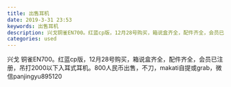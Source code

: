 ```yaml
---
title: 出售耳机
date: 2019-3-31 23:53
keywords: 出售耳机
description: 兴戈铜雀EN700。红蓝cp版，12月28号购买，箱说盒齐全，配件齐全，会员已注册，吊打2000以下入耳式耳机。800人民币出售，不刀，makati自提或grab，微信panjingyu895120
categories: used
---
```

<td class="t_f" id="postmessage_3360399">

兴戈 铜雀EN700。红蓝cp版，12月28号购买，箱说盒齐全，配件齐全，会员已注册，吊打2000以下入耳式耳机。800人民币出售，不刀，makati自提或grab，微信panjingyu895120<br/>
<img alt="" border="0" class="zoom" data-cf-modified-49ce3046244c47123250a686-="" file="http://www.flw.ph/data/appbyme/upload/image/201903/31/Nng3ENdUdrD3.jpg" id="aimg_ScLdr" lazyloadthumb="1" onclick="" onmouseover="" src="http://www.flw.ph/data/appbyme/upload/image/201903/31/Nng3ENdUdrD3.jpg"/><br/>
<img alt="" border="0" class="zoom" data-cf-modified-49ce3046244c47123250a686-="" file="http://www.flw.ph/data/appbyme/upload/image/201903/31/Y4QxPnaqnN6b.jpg" id="aimg_GOOzP" lazyloadthumb="1" onclick="" onmouseover="" src="http://www.flw.ph/data/appbyme/upload/image/201903/31/Y4QxPnaqnN6b.jpg"/><br/>
<img alt="" border="0" class="zoom" data-cf-modified-49ce3046244c47123250a686-="" file="http://www.flw.ph/data/appbyme/upload/image/201903/31/zjXeYJoSn6Iq.jpg" id="aimg_tWJHb" lazyloadthumb="1" onclick="" onmouseover="" src="http://www.flw.ph/data/appbyme/upload/image/201903/31/zjXeYJoSn6Iq.jpg"/><br/>
</td>
